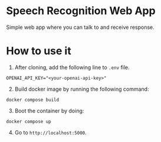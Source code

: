 # Speech Recognition Web App

Simple web app where you can talk to and receive response.

# How to use it

1. After cloning, add the following line to `.env` file.

```
OPENAI_API_KEY="<your-openai-api-key>"
```

2. Build docker image by running the following command:

```
docker compose build
```

3. Boot the container by doing:

```
docker compose up
```

4. Go to `http://localhost:5000`.
